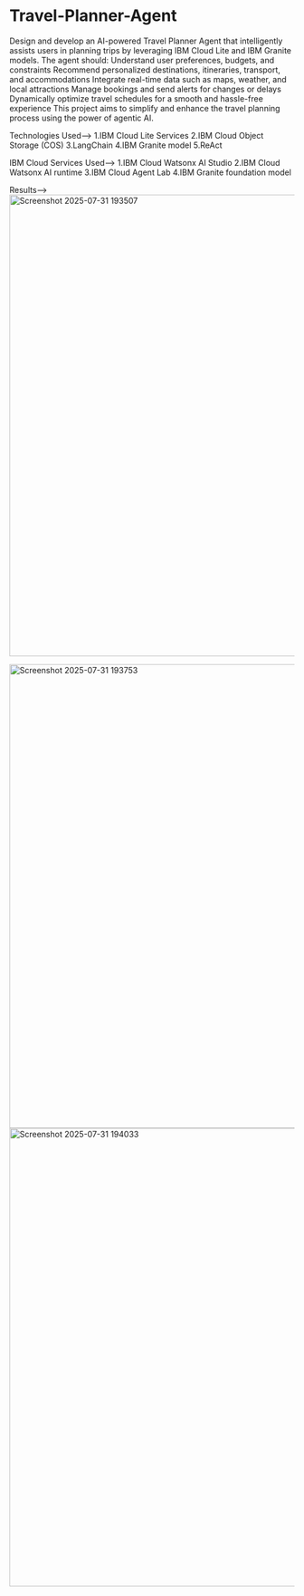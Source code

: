 # Travel-Planner-Agent
Design and develop an AI-powered Travel Planner Agent that intelligently assists users in planning trips by leveraging IBM Cloud Lite and IBM Granite models. The agent should:
Understand user preferences, budgets, and constraints
Recommend personalized destinations, itineraries, transport, and accommodations
Integrate real-time data such as maps, weather, and local attractions
Manage bookings and send alerts for changes or delays
Dynamically optimize travel schedules for a smooth and hassle-free experience
This project aims to simplify and enhance the travel planning process using the power of agentic AI.

Technologies Used-->
1.IBM Cloud Lite Services
2.IBM Cloud Object Storage (COS)
3.LangChain
4.IBM Granite model
5.ReAct

IBM Cloud Services Used-->
1.IBM Cloud Watsonx AI Studio
2.IBM Cloud Watsonx AI runtime
3.IBM Cloud Agent Lab
4.IBM Granite foundation model

Results-->
<img width="917" height="815" alt="Screenshot 2025-07-31 193507" src="https://github.com/user-attachments/assets/6d47cfb3-78d9-41a0-85bb-0e1afa8bdf04" />

<img width="920" height="819" alt="Screenshot 2025-07-31 193753" src="https://github.com/user-attachments/assets/9f189e7d-e545-4ce0-a232-2cad287e1fa5" />

<img width="922" height="809" alt="Screenshot 2025-07-31 194033" src="https://github.com/user-attachments/assets/05b880e9-91a0-463f-a9d7-4913e98123f4" />







